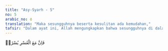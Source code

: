 ```yaml
---
title: "Asy-Syarh - 5"
no: 5
arabic_no: ٥
translation: "Maka sesungguhnya beserta kesulitan ada kemudahan,"
tafsir: "Dalam ayat ini, Allah mengungkapkan bahwa sesungguhnya di dalam setiap kesempitan, terdapat kelapangan, dan di dalam setiap kekurangan sarana untuk mencapai suatu keinginan, terdapat pula jalan keluar. Namun demikian, dalam usaha untuk meraih sesuatu itu harus tetap berpegang pada kesabaran dan tawakal kepada Allah. Ini adalah sifat Nabi saw, baik sebelum beliau diangkat menjadi rasul maupun sesudahnya, ketika beliau terdesak menghadapi tantangan kaumnya.\n\nWalaupun demikian, beliau tidak pernah gelisah dan tidak pula mengubah tujuan, tetapi beliau bersabar menghadapi kejahatan kaumnya dan terus menjalankan dakwah sambil berserah diri dengan tawakal kepada Allah dan mengharap pahala daripada-Nya. Begitulah keadaan Nabi saw sejak permulaan dakwahnya. Pada akhirnya, Allah memberikan kepadanya pendukung-pendukung yang mencintai beliau sepenuh hati dan bertekad untuk menjaga diri pribadi beliau dan agama yang dibawanya. Mereka yakin bahwa hidup mereka tidak akan sempurna kecuali dengan menghancurleburkan segala sendi kemusyrikan dan kekufuran. Lalu mereka bersedia menebus pahala dan nikmat yang disediakan di sisi Allah bagi orang-orang yang berjihad pada jalan-Nya dengan jiwa, harta, dan semua yang mereka miliki. Dengan demikian, mereka sanggup menghancurkan kubu-kubu pertahanan raja-raja Persi dan Romawi.\n\nAyat tersebut seakan-akan menyatakan bahwa bila keadaan telah terlalu gawat, maka dengan sendirinya kita ingin keluar dengan selamat dari kesusahan tersebut dengan melalui segala jalan yang dapat ditempuh, sambil bertawakal kepada Allah. Dengan demikian, kemenangan bisa tercapai walau bagaimanapun hebatnya rintangan dan cobaan yang dihadapi.\n\nDengan ini pula, Allah memberitahukan kepada Nabi Muhammad bahwa keadaannya akan berubah dari miskin menjadi kaya, dari tidak mempunyai teman sampai mempunyai saudara yang banyak dan dari kebencian kaumnya kepada kecintaan yang tidak ada taranya."
---
```


فَاِنَّ مَعَ الْعُسْرِ يُسْرًاۙ
